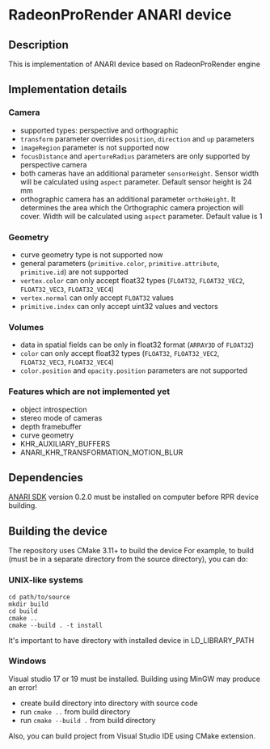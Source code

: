# RadeonProRender ANARI device
## Description
This is implementation of ANARI device based on RadeonProRender engine
## Implementation details
### Camera
* supported types: perspective and orthographic
* `transform` parameter overrides `position`, `direction` and `up` parameters
* `imageRegion` parameter is not supported now
* `focusDistance` and `apertureRadius` parameters are only supported by perspective camera
* both cameras have an additional parameter `sensorHeight`. Sensor width will be calculated using `aspect` parameter. Default sensor height is 24 mm
* orthographic camera has an additional parameter `orthoHeight`. It determines the area which the Orthographic camera projection will cover. Width will be calculated using `aspect` parameter. Default value is 1
### Geometry
* curve geometry type is not supported now
* general parameters (`primitive.color`, `primitive.attribute`, `primitive.id`) are not supported
* `vertex.color` can only accept float32 types (`FLOAT32`, `FLOAT32_VEC2`, `FLOAT32_VEC3`, `FLOAT32_VEC4`)
* `vertex.normal` can only accept `FLOAT32` values
* `primitive.index` can only accept uint32 values and vectors
### Volumes
* data in spatial fields can be only in float32 format (`ARRAY3D` of `FLOAT32`)
* `color` can only accept float32 types (`FLOAT32`, `FLOAT32_VEC2`, `FLOAT32_VEC3`, `FLOAT32_VEC4`)
* `color.position` and `opacity.position` parameters are not supported
### Features which are not implemented yet
* object introspection
* stereo mode of cameras
* depth framebuffer
* curve geometry
* KHR_AUXILIARY_BUFFERS
* ANARI_KHR_TRANSFORMATION_MOTION_BLUR
## Dependencies
[ANARI SDK](https://github.com/KhronosGroup/ANARI-SDK) version 0.2.0 must be installed on computer before RPR device building.
## Building the device
The repository uses CMake 3.11+ to build the device
For example, to build (must be in a separate directory from the source directory), you can do:
### UNIX-like systems
```shell
cd path/to/source
mkdir build
cd build
cmake ..
cmake --build . -t install
```
It's important to have directory with installed device in LD_LIBRARY_PATH
### Windows
Visual studio 17 or 19 must be installed. Building using MinGW may produce an error!
* create build directory into directory with source code
* run `cmake ..` from build directory
* run `cmake --build .` from build directory

Also, you can build project from Visual Studio IDE using CMake extension.
